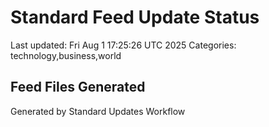# Standard Feed Update Status
Last updated: Fri Aug  1 17:25:26 UTC 2025
Categories: technology,business,world

## Feed Files Generated

Generated by Standard Updates Workflow
